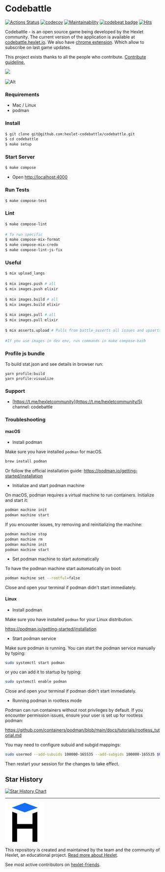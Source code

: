 # Codebattle

[![Actions Status](https://github.com/hexlet-codebattle/codebattle/workflows/Build%20master/badge.svg)](https://github.com/hexlet-codebattle/codebattle/actions)
[![codecov](https://codecov.io/gh/hexlet-codebattle/codebattle/branch/master/graph/badge.svg)](https://codecov.io/gh/hexlet-codebattle/codebattle)
[![Maintainability](https://api.codeclimate.com/v1/badges/a99a88d28ad37a79dbf6/maintainability)](https://codeclimate.com/github/hexlet-codebattle/codebattle/maintainability)
[![codebeat badge](https://codebeat.co/badges/7557979e-74a7-45a6-b9ab-dcd44bab7e5b)](https://codebeat.co/projects/github-com-hexlet-codebattle-codebattle-master)
[![Hits](https://hits.seeyoufarm.com/api/count/incr/badge.svg?url=https%3A%2F%2Fgithub.com%2Fhexlet-codebattle%2Fcodebattle&count_bg=%2379C83D&title_bg=%23555555&icon=&icon_color=%23E7E7E7&title=hits&edge_flat=false)](https://hits.seeyoufarm.com)

Codebattle - is an open source game being developed by the Hexlet community.
The current version of the application is available at [codebattle.hexlet.io](https://codebattle.hexlet.io).
We also have [chrome extension](https://chrome.google.com/webstore/detail/codebattle-web-extension/embfhnfkfobkdohleknckodkmhgmpdli). Which allow to subscribe on last game updates.

This project exists thanks to all the people who contribute. [Contribute guideline.](CONTRIBUTING.md)

<a href="https://github.com/hexlet-codebattle/codebattle/graphs/contributors"><img src="https://opencollective.com/codebattle/contributors.svg?width=890"></a>

![Alt](https://repobeats.axiom.co/api/embed/cb0f9e443414905bb8a0e437460095b05bc11caf.svg "Repobeats analytics image")

### Requirements

- Mac / Linux
- podman

### Install

```bash
$ git clone git@github.com:hexlet-codebattle/codebattle.git
$ cd codebattle
$ make setup
```

### Start Server

```bash
$ make compose
```

- Open <http://localhost:4000>

### Run Tests

```bash
$ make compose-test
```

### Lint

```bash
$ make compose-lint

# To run specific
$ make compose-mix-format
$ make compose-mix-credo
$ make compose-lint-js-fix
```

### Useful

```bash
$ mix upload_langs

$ mix images.push # all
$ mix images.push elixir

$ mix images.build # all
$ mix images.build elixir

$ mix images.pull # all
$ mix images.pull elixir

$ mix asserts.upload # Pulls from battle_asserts all issues and upserts into DB

#If you use images in dev env, run commands in make compose-bash
```

### Profile js bundle
To build stat.json and see details in browser run:
```
yarn profile:build
yarn profile:visualize
```

### Support

- [https://t.me/hexletcommunity](https://t.me/hexletcommunity/5) channel: codebattle


### Troubleshooting

#### macOS

- Install podman

Make sure you have installed `podman` for macOS.

```bash
brew install podman
```

Or follow the official installation guide: https://podman.io/getting-started/installation

- Initialize and start podman machine

On macOS, podman requires a virtual machine to run containers. Initialize and start it:

```bash
podman machine init
podman machine start
```

If you encounter issues, try removing and reinitializing the machine:

```bash
podman machine stop
podman machine rm
podman machine init
podman machine start
```

- Set podman machine to start automatically

To have the podman machine start automatically on boot:

```bash
podman machine set --rootful=false
```

Close and open your terminal if podman didn't start immediately.

#### Linux

- Install podman

Make sure you have installed `podman` for your Linux distribution.

https://podman.io/getting-started/installation

- Start podman service

Make sure podman is running. You can start the podman service manually by typing:

```bash
sudo systemctl start podman
```

or you can add it to startup by typing:

```bash
sudo systemctl enable podman
```

Close and open your terminal if podman didn't start immediately.

- Running podman in rootless mode

Podman can run containers without root privileges by default. If you encounter permission issues, ensure your user is set up for rootless podman:

https://github.com/containers/podman/blob/main/docs/tutorials/rootless_tutorial.md

You may need to configure subuid and subgid mappings:

```bash
sudo usermod --add-subuids 100000-165535 --add-subgids 100000-165535 $USER
```

Then restart your session for the changes to take effect.

## Star History

[![Star History Chart](https://api.star-history.com/svg?repos=hexlet-codebattle/codebattle&type=Date)](https://star-history.com/#hexlet-codebattle/codebattle&Date)

---

[![Hexlet Ltd. logo](https://raw.githubusercontent.com/Hexlet/assets/master/images/hexlet_logo128.png)](https://hexlet.io?utm_source=github&utm_medium=link&utm_campaign=codebattle)

This repository is created and maintained by the team and the community of Hexlet, an educational project. [Read more about Hexlet](https://hexlet.io?utm_source=github&utm_medium=link&utm_campaign=codebattle).

See most active contributors on [hexlet-friends](https://friends.hexlet.io/).
